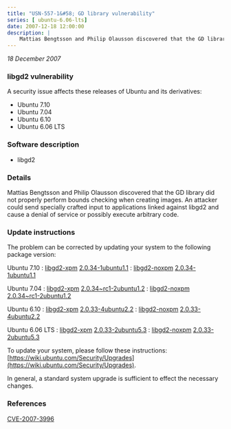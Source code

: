 ```yaml
---
title: "USN-557-1&#58; GD library vulnerability"
series: [ ubuntu-6.06-lts]
date: 2007-12-18 12:00:00
description: |
    Mattias Bengtsson and Philip Olausson discovered that the GD library did not properly perform bounds checking when creating images. An attacker could send specially crafted input to applications linked against libgd2 and cause a denial of service or possibly execute arbitrary code. 
--- 
```

 
 

*18 December 2007*

### libgd2 vulnerability

A security issue affects these releases of Ubuntu and its derivatives:

* Ubuntu 7.10
* Ubuntu 7.04
* Ubuntu 6.10
* Ubuntu 6.06 LTS

### Software description

* libgd2 

### Details

Mattias Bengtsson and Philip Olausson discovered that the GD library did not properly perform bounds checking when creating images. An attacker could send specially crafted input to applications linked against libgd2 and cause a denial of service or possibly execute arbitrary code. 

### Update instructions

The problem can be corrected by updating your system to the following package version:

Ubuntu 7.10
 : [libgd2-xpm](https://launchpad.net/ubuntu/+source/libgd2) <span> [2.0.34-1ubuntu1.1](https://launchpad.net/ubuntu/+source/libgd2/2.0.34-1ubuntu1.1) </span> 
 : [libgd2-noxpm](https://launchpad.net/ubuntu/+source/libgd2) <span> [2.0.34-1ubuntu1.1](https://launchpad.net/ubuntu/+source/libgd2/2.0.34-1ubuntu1.1) </span> 

Ubuntu 7.04
 : [libgd2-xpm](https://launchpad.net/ubuntu/+source/libgd2) <span> [2.0.34~rc1-2ubuntu1.2](https://launchpad.net/ubuntu/+source/libgd2/2.0.34~rc1-2ubuntu1.2) </span> 
 : [libgd2-noxpm](https://launchpad.net/ubuntu/+source/libgd2) <span> [2.0.34~rc1-2ubuntu1.2](https://launchpad.net/ubuntu/+source/libgd2/2.0.34~rc1-2ubuntu1.2) </span> 

Ubuntu 6.10
 : [libgd2-xpm](https://launchpad.net/ubuntu/+source/libgd2) <span> [2.0.33-4ubuntu2.2](https://launchpad.net/ubuntu/+source/libgd2/2.0.33-4ubuntu2.2) </span> 
 : [libgd2-noxpm](https://launchpad.net/ubuntu/+source/libgd2) <span> [2.0.33-4ubuntu2.2](https://launchpad.net/ubuntu/+source/libgd2/2.0.33-4ubuntu2.2) </span> 

Ubuntu 6.06 LTS
 : [libgd2-xpm](https://launchpad.net/ubuntu/+source/libgd2) <span> [2.0.33-2ubuntu5.3](https://launchpad.net/ubuntu/+source/libgd2/2.0.33-2ubuntu5.3) </span> 
 : [libgd2-noxpm](https://launchpad.net/ubuntu/+source/libgd2) <span> [2.0.33-2ubuntu5.3](https://launchpad.net/ubuntu/+source/libgd2/2.0.33-2ubuntu5.3) </span> 

To update your system, please follow these instructions: [https://wiki.ubuntu.com/Security/Upgrades](https://wiki.ubuntu.com/Security/Upgrades).

In general, a standard system upgrade is sufficient to effect the necessary changes. 

### References

 
 [CVE-2007-3996](http://people.ubuntu.com/~ubuntu-security/cve/CVE-2007-3996)
 

